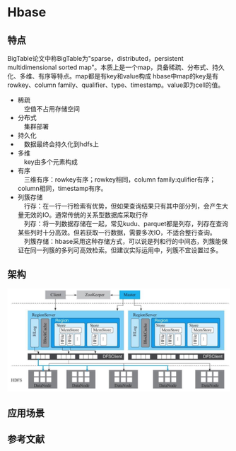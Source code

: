 # Hbase 
## 特点
BigTable论文中称BigTable为"sparse，distributed，persistent multidimensional sorted map"。本质上是一个map，具备稀疏、分布式、持久化、多维、有序等特点。map都是有key和value构成
hbase中map的key是有rowkey、column family、qualifier、type、timestamp。value即为cell的值。

+ 稀疏  
  &emsp;空值不占用存储空间
+ 分布式  
  &emsp;集群部署
+ 持久化
+ &emsp;数据最终会持久化到hdfs上  
+ 多维  
  &emsp;key由多个元素构成
+ 有序  
  &emsp;三维有序：rowkey有序；rowkey相同，column family:qulifier有序；column相同，timestamp有序。
+ 列簇存储  
  &emsp;行存：在一行一行检索有优势，但如果查询结果只有其中部分列，会产生大量无效的IO。通常传统的关系型数据库采取行存  
  &emsp;列存：将一列数据存储在一起，常见kudu、parquet都是列存，列存在查询某些列时十分高效。但若获取一行数据，需要多次IO，不适合整行查询。    
  &emsp;列簇存储：hbase采用这种存储方式，可以说是列和行的中间态，列簇能保证在同一列簇的多列可高效检索。但建议实际运用中，列簇不宜设置过多。  
## 架构
![txt](./res/hbase-structure.jpg)

## 应用场景
## 参考文献

